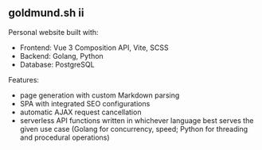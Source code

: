 ## goldmund.sh ii

Personal website built with:

- Frontend: Vue 3 Composition API, Vite, SCSS
- Backend: Golang, Python
- Database: PostgreSQL

Features:

- page generation with custom Markdown parsing
- SPA with integrated SEO configurations
- automatic AJAX request cancellation
- serverless API functions written in whichever language best serves the given use case (Golang for concurrency, speed; Python for threading and procedural operations)
